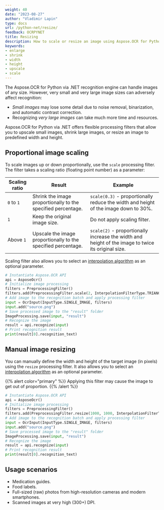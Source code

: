 ```yaml
---
weight: 40
date: "2023-08-27"
author: "Vladimir Lapin"
type: docs
url: /python-net/resize/
feedback: OCRPYNET
title: Resizing 
description: How to scale or resize an image using Aspose.OCR for Python via .NET to improve recognition accuracy.
keywords:
- enlarge
- shrink
- width
- height
- upscale
- scale
---
```


The Aspose.OCR for Python via .NET recognition engine can handle images of any size. However, very small and very large image sizes can adversely affect recognition:

- _Small images_ may lose some detail due to noise removal, binarization, and automatic contrast correction.
- Recognizing _very large images_ can take much more time and resources.

Aspose.OCR for Python via .NET offers flexible processing filters that allow you to upscale small images, shrink large images, or resize an image to predefined width and height.

## Proportional image scaling

To scale images up or down proportionally, use the `scale` processing filter. The filter takes a scaling ratio (floating point number) as a parameter:

Scaling ratio | Result | Example
------------- | ------ | -------
`0` to `1`    | Shrink the image proportionally to the specified percentage. | `scale(0.3)` - proportionally reduce the width and height of the image down to 30%.
`1`           | Keep the original image size. | Do not apply scaling filter.
Above `1`     | Upscale the image proportionally to the specified percentage. | `scale(2)` - proportionally increase the width and height of the image to twice its original size.

Scaling filter also allows you to select an [interpolation algorithm](https://reference.aspose.com/ocr/python-net/aspose.ocr.filters/interpolationfiltertype/) as an optional parameter.

```python
# Instantiate Aspose.OCR API
api = AsposeOcr()
# Initialize image processing
filters = PreprocessingFilter()
filters.add(PreprocessingFilter.scale(2, InterpolationFilterType.TRIANGLE))
# Add image to the recognition batch and apply processing filter
input = OcrInput(InputType.SINGLE_IMAGE, filters)
input.add("source.png")
# Save processed image to the "result" folder
ImageProcessing.save(input, "result")
# Recognize the image
result = api.recognize(input)
# Print recognition result
print(result[0].recognition_text)
```

## Manual image resizing

You can manually define the width and height of the target image (in pixels) using the `resize` processing filter. It also allows you to select an [interpolation algorithm](https://reference.aspose.com/ocr/python-net/aspose.ocr.filters/interpolationfiltertype/) as an optional parameter.

{{% alert color="primary" %}}
Applying this filter may cause the image to get out of proportion.
{{% /alert %}}

```python
# Instantiate Aspose.OCR API
api = AsposeOcr()
# Initialize image processing
filters = PreprocessingFilter()
filters.add(PreprocessingFilter.resize(1000, 1000, InterpolationFilterType.TRIANGLE))
# Add image to the recognition batch and apply processing filter
input = OcrInput(InputType.SINGLE_IMAGE, filters)
input.add("source.png")
# Save processed image to the "result" folder
ImageProcessing.save(input, "result")
# Recognize the image
result = api.recognize(input)
# Print recognition result
print(result[0].recognition_text)
```

## Usage scenarios 

- Medication guides.
- Food labels.
- Full-sized (raw) photos from high-resolution cameras and modern smartphones.
- Scanned images at very high (300+) DPI.
